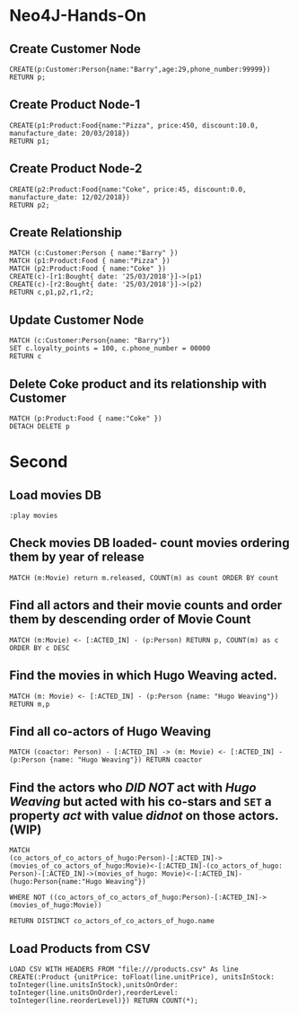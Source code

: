 # Neo4J-Hands-On

## Create Customer Node

``` 
CREATE(p:Customer:Person{name:"Barry",age:29,phone_number:99999})
RETURN p;
```

## Create Product Node-1
``` 
CREATE(p1:Product:Food{name:"Pizza", price:450, discount:10.0, manufacture_date: 20/03/2018})
RETURN p1;
```

## Create Product Node-2
```
CREATE(p2:Product:Food{name:"Coke", price:45, discount:0.0, manufacture_date: 12/02/2018})
RETURN p2;
```

## Create Relationship
``` 
MATCH (c:Customer:Person { name:"Barry" }) 
MATCH (p1:Product:Food { name:"Pizza" }) 
MATCH (p2:Product:Food { name:"Coke" })
CREATE(c)-[r1:Bought{ date: '25/03/2018'}]->(p1)
CREATE(c)-[r2:Bought{ date: '25/03/2018'}]->(p2)
RETURN c,p1,p2,r1,r2;
```

## Update Customer Node
```
MATCH (c:Customer:Person{name: "Barry"}) 
SET c.loyalty_points = 100, c.phone_number = 00000
RETURN c
```

## Delete Coke product and its relationship with Customer

```
MATCH (p:Product:Food { name:"Coke" }) 
DETACH DELETE p

```

# Second

## Load movies DB
```
:play movies
```

## Check movies DB loaded- count movies ordering them by year of release 
```
MATCH (m:Movie) return m.released, COUNT(m) as count ORDER BY count
```

## Find all actors and their movie counts and order them by descending order of Movie Count
```
MATCH (m:Movie) <- [:ACTED_IN] - (p:Person) RETURN p, COUNT(m) as c ORDER BY c DESC
```

## Find the movies in which **Hugo Weaving** acted.

```
MATCH (m: Movie) <- [:ACTED_IN] - (p:Person {name: "Hugo Weaving"}) RETURN m,p
```

## Find all co-actors of **Hugo Weaving**
```
MATCH (coactor: Person) - [:ACTED_IN] -> (m: Movie) <- [:ACTED_IN] - (p:Person {name: "Hugo Weaving"}) RETURN coactor
```

## Find the actors who *DID NOT* act with *Hugo Weaving* but acted with his co-stars and `SET` a property *act* with value *didnot* on those actors. (WIP)
```
MATCH
(co_actors_of_co_actors_of_hugo:Person)-[:ACTED_IN]->(movies_of_co_actors_of_hugo:Movie)<-[:ACTED_IN]-(co_actors_of_hugo: Person)-[:ACTED_IN]->(movies_of_hugo: Movie)<-[:ACTED_IN]-(hugo:Person{name:"Hugo Weaving"})  

WHERE NOT ((co_actors_of_co_actors_of_hugo:Person)-[:ACTED_IN]->(movies_of_hugo:Movie)) 

RETURN DISTINCT co_actors_of_co_actors_of_hugo.name
```

## Load Products from CSV
```
LOAD CSV WITH HEADERS FROM "file:///products.csv" As line
CREATE(:Product {unitPrice: toFloat(line.unitPrice), unitsInStock: toInteger(line.unitsInStock),unitsOnOrder: toInteger(line.unitsOnOrder),reorderLevel: toInteger(line.reorderLevel)}) RETURN COUNT(*);
```
